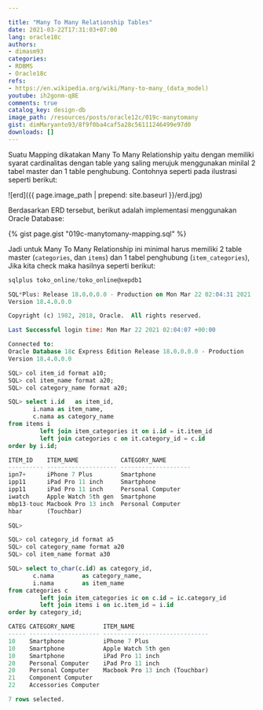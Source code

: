 ```yaml
---

title: "Many To Many Relationship Tables"
date: 2021-03-22T17:31:03+07:00
lang: oracle18c
authors:
- dimasm93
categories:
- RDBMS
- Oracle18c
refs: 
- https://en.wikipedia.org/wiki/Many-to-many_(data_model)
youtube: ih2gonm-q8E
comments: true
catalog_key: design-db
image_path: /resources/posts/oracle12c/019c-manytomany
gist: dimMaryanto93/8f9f0ba4caf5a28c56111246499e97d0
downloads: []
---
```


Suatu Mapping dikatakan Many To Many Relationship yaitu dengan memiliki syarat cardinalitas dengan table yang saling merujuk menggunakan minilal 2 tabel master dan 1 table penghubung. Contohnya seperti pada ilustrasi seperti berikut:

<!--more-->

![erd]({{ page.image_path | prepend: site.baseurl }}/erd.jpg)

Berdasarkan ERD tersebut, berikut adalah implementasi menggunakan Oracle Database:

{% gist page.gist "019c-manytomany-mapping.sql" %}

Jadi untuk Many To Many Relationship ini minimal harus memiliki 2 table master (`categories`, dan `items`) dan 1 tabel penghubung (`item_categories`), Jika kita check maka hasilnya seperti berikut:

```sql
sqlplus toko_online/toko_online@xepdb1

SQL*Plus: Release 18.0.0.0.0 - Production on Mon Mar 22 02:04:31 2021
Version 18.4.0.0.0

Copyright (c) 1982, 2018, Oracle.  All rights reserved.

Last Successful login time: Mon Mar 22 2021 02:04:07 +00:00

Connected to:
Oracle Database 18c Express Edition Release 18.0.0.0.0 - Production
Version 18.4.0.0.0

SQL> col item_id format a10;
SQL> col item_name format a20;
SQL> col category_name format a20;

SQL> select i.id   as item_id,
       i.nama as item_name,
       c.nama as category_name
from items i
         left join item_categories it on i.id = it.item_id
         left join categories c on it.category_id = c.id
order by i.id;

ITEM_ID    ITEM_NAME            CATEGORY_NAME
---------- -------------------- --------------------
ipn7+      iPhone 7 Plus        Smartphone
ipp11      iPad Pro 11 inch     Smartphone
ipp11      iPad Pro 11 inch     Personal Computer
iwatch     Apple Watch 5th gen  Smartphone
mbp13-touc Macbook Pro 13 inch  Personal Computer
hbar       (Touchbar)

SQL>

SQL> col category_id format a5
SQL> col category_name format a20
SQL> col item_name format a30

SQL> select to_char(c.id) as category_id,
       c.nama        as category_name,
       i.nama        as item_name
from categories c
         left join item_categories ic on c.id = ic.category_id
         left join items i on ic.item_id = i.id
order by category_id;

CATEG CATEGORY_NAME        ITEM_NAME
----- -------------------- ------------------------------
10    Smartphone           iPhone 7 Plus
10    Smartphone           Apple Watch 5th gen
10    Smartphone           iPad Pro 11 inch
20    Personal Computer    iPad Pro 11 inch
20    Personal Computer    Macbook Pro 13 inch (Touchbar)
21    Component Computer
22    Accessories Computer

7 rows selected.
```